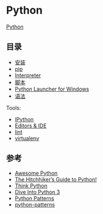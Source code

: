 # Python

[Python](http://python.org/)

## 目录

- [安装](install.md)
- [pip](pip.md)
- [Interpreter](interpreter.md)
- [脚本](script.md)
- [Python Launcher for Windows](py.md)
- [语法](lang/index.md)

Tools:

- [IPython](tools/ipython.md)
- [Editors & IDE](tools/editors.md)
- [lint](tools/lint.md)
- [virtualenv](tools/virtualenv.md)

<!--
Standard Library:

- [sys 系统信息](libs/sys.md)
- [os 文件系统](libs/os.md)
- [re 正则表达式](libs/re.md)
- [datetime 日期时间](libs/datetime.md)

Third Library:

- [pytest 测试框架](libs/pytest.md)
-->


## 参考

- [Awesome Python](https://github.com/vinta/awesome-python)
- [The Hitchhiker’s Guide to Python!](http://docs.python-guide.org/)
- [Think Python](http://greenteapress.com/wp/think-python-2e/)
- [Dive Into Python 3](http://getpython3.com/diveintopython3/)
- [Python Patterns](http://matthiaseisen.com/)
- [python-patterns](https://github.com/faif/python-patterns)
